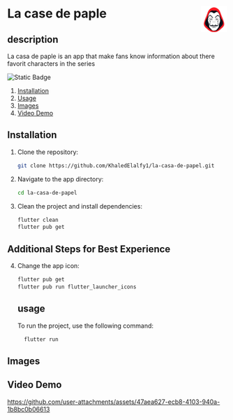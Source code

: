 # La case de paple <img src="assets/images/app_icon.png" align="right" width="60"/>  


## description 
La casa de paple is an app that make fans know information about there favorit characters in the series 

![Static Badge](https://img.shields.io/badge/flutter-v3.22-blue)

1. [Installation](#installation)
2. [Usage](#usage)
3. [Images](#images)
4. [Video Demo](#video-demo)

   
## Installation 
1. Clone the repository:
   
    ```sh
    git clone https://github.com/KhaledElalfy1/la-casa-de-papel.git
    ```

2. Navigate to the app directory:
    ```sh
    cd la-casa-de-papel
    ```

3. Clean the project and install dependencies:
    ```sh
    flutter clean
    flutter pub get
    ```

## Additional Steps for Best Experience
4. Change the app icon:
    ```sh
    flutter pub get
    flutter pub run flutter_launcher_icons
    ```
    ## usage
     To run the project, use the following command:
     ```sh
       flutter run
     ```

## Images


## Video Demo

https://github.com/user-attachments/assets/47aea627-ecb8-4103-940a-1b8bc0b06613


     
